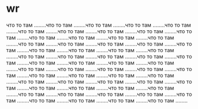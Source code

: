 # wr
что то там ........что то там ........что то там ........что то там ........что то там ........что то там ........что то там ........что то там ........что то там ........что то там ........что то там ........что то там ........что то там ........что то там ........что то там ........что то там ........что то там ........что то там ........что то там ........что то там ........что то там ........что то там ........что то там ........что то там ........что то там ........что то там ........что то там ........что то там ........что то там ........что то там ........что то там ........что то там ........что то там ........что то там ........что то там ........что то там ........что то там ........что то там ........что то там ........что то там ........что то там ........что то там ........что то там ........что то там ........что то там ........что то там ........что то там ........что то там ........что то там ........что то там ........что то там ........что то там ........что то там ........что то там ........что то там ........что то там ........что то там ........что то там ........что то там ........
